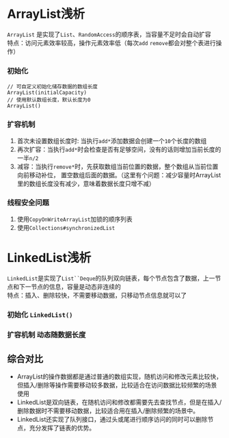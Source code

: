 # ArrayList浅析
   `ArrayList` 是实现了`List`、`RandomAccess`的顺序表，当容量不足时会自动扩容<br>
   特点：访问元素效率较高，操作元素效率低（每次`add` `remove`都会对整个表进行操作）

### 初始化
```
// 可自定义初始化储存数据的数组长度
ArrayList(initialCapacity)
// 使用默认数组长度，默认长度为0
ArrayList()
```

### 扩容机制
1. 首次未设置数组长度时: 当执行`add*`添加数据会创建一个`10`个长度的数组
2. 再次扩容：当执行`add*`时会检查是否有足够空间，没有的话则增加当前长度的一半`n/2`
3. 减容：当执行`remove*`时，先获取数组当前位置的数据，整个数组从当前位置向前移动补位，
置空数组后面的数据。（这里有个问题：减少容量时ArrayList里的数组长度没有减少，意味着数据长度只增不减）

### 线程安全问题
1. 使用`CopyOnWriteArrayList`加锁的顺序列表
2. 使用`Collections#synchronizedList`


# LinkedList浅析
   `LinkedList`是实现了`List``Deque`的队列双向链表，每个节点包含了数据，上一节点和下一节点的信息，容量是动态非连续的<br>
   特点：插入、删除较快，不需要移动数据，只移动节点信息就可以了

### 初始化 `LinkedList()`

### 扩容机制 动态随数据长度


## 综合对比
* ArrayList的操作数据都是通过普通的数组实现，随机访问和修改元素比较快，但插入/删除等操作需要移动较多数据，比较适合在访问数据比较频繁的场景使用
* LinkedList是双向链表，在随机访问和修改都需要先去查找节点，但是在插入/删除数据时不需要移动数据，比较适合用在插入/删除频繁的场景中。
* LinkedList还实现了队列接口，通过头或尾进行顺序访问的同时可以删除节点，充分发挥了链表的优势。
